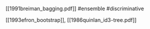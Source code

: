 [[1991breiman_bagging.pdf]]
#ensemble #discriminative

[[1993efron_bootstrap]], [[1986quinlan_id3-tree.pdf]]


